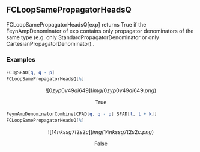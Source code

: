 ##  FCLoopSamePropagatorHeadsQ 

FCLoopSamePropagatorHeadsQ[exp]  returns True if the FeynAmpDenominator of exp contains only propagator denominators of the same type (e.g. only StandardPropagatorDenominator or only CartesianPropagatorDenominator)..

###  Examples 

```mathematica
FCI@SFAD[q, q - p]
FCLoopSamePropagatorHeadsQ[%]
```

$$![0zyp0v49di649](img/0zyp0v49di649.png)$$

$$\text{True}$$

```mathematica
FeynAmpDenominatorCombine[CFAD[q, q - p] SFAD[l, l + k]]
FCLoopSamePropagatorHeadsQ[%]
```

$$![14nkssg7t2s2c](img/14nkssg7t2s2c.png)$$

$$\text{False}$$